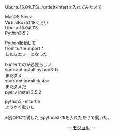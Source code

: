 Ubuntu16.04LTSにturtle(tkinter)を入れてみたメモ

MacOS Sierra  
VirtualBox5.1.18くらい  
Ubuntu16.04LTS  
Python3.5.2  

Python起動して  
from turtle import *  
したらエラーになった  

tkinterてのが必要らしい  
sudo apt install python3-tk  
まだダメ  
sudo apt install tk-dev  
まだダメだ  
pyenv install 3.5.2  

python3 -m turtle  
ようやく動いた  

※別のPCで試したらpython3-tkを入れただけで動いた。
<p style="text-align: center;">---<a href="https://nob0tate14.github.io/tiraura/">モジョル</a>---</p>
